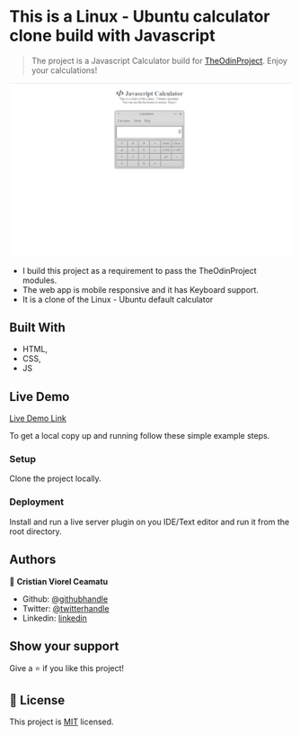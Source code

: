 # This is a Linux - Ubuntu calculator clone build with Javascript

> The project is a Javascript Calculator build for [TheOdinProject](https://www.theodinproject.com/). Enjoy your calculations!

![screenshot](./app-screenshot-full.png)

- I build this project as a requirement to pass the TheOdinProject modules.
- The web app is mobile responsive and it has Keyboard support.
- It is a clone of the Linux - Ubuntu default calculator

## Built With

- HTML,
- CSS,
- JS

## Live Demo

[Live Demo Link](https://cristianceamatu.github.io/theOdinProject-jscalculator/)


To get a local copy up and running follow these simple example steps.

### Setup

Clone the project locally.

### Deployment

Install and run a live server plugin on you IDE/Text editor and run it from the root directory.


## Authors

👤 **Cristian Viorel Ceamatu**

- Github: [@githubhandle](https://github.com/cristianCeamatu)
- Twitter: [@twitterhandle](https://twitter.com/CeamatuV)
- Linkedin: [linkedin](https://www.linkedin.com/in/ceamatu-cristian-viorel-7a5469136/)


## Show your support

Give a ⭐️ if you like this project!


## 📝 License

This project is [MIT](lic.url) licensed.
